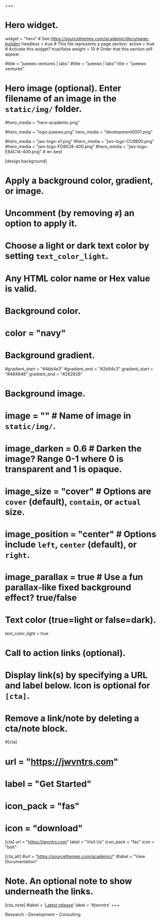 +++
# Hero widget.
widget = "hero"  # See https://sourcethemes.com/academic/docs/page-builder/
headless = true  # This file represents a page section.
active = true  # Activate this widget? true/false
weight = 10  # Order that this section will appear.

#title = "jueewo ventures | labs"
#title = "jueewo | labs"
title = "jueewo ventures"

# Hero image (optional). Enter filename of an image in the `static/img/` folder.
#hero_media = "hero-academic.png"

#hero_media = "logo-jueewo.png"
hero_media = "development0001.png"

#hero_media = "jwv-logo-o1.png"
#hero_media = "jwv-logo-CC6B00.png"
#hero_media = "jwv-logo-FD8028-400.png"
#hero_media = "jwv-logo-E84C1A-400.png" # <== best

[design.background]
  # Apply a background color, gradient, or image.
  #   Uncomment (by removing `#`) an option to apply it.
  #   Choose a light or dark text color by setting `text_color_light`.
  #   Any HTML color name or Hex value is valid.

  # Background color.
  # color = "navy"
  
  # Background gradient.
  
  #gradient_start = "#4bb4e3"
  #gradient_end = "#2b94c3"
  gradient_start = "#484848"
  gradient_end = "#282828"

  # Background image.
  # image = ""  # Name of image in `static/img/`.
  # image_darken = 0.6  # Darken the image? Range 0-1 where 0 is transparent and 1 is opaque.
  # image_size = "cover"  #  Options are `cover` (default), `contain`, or `actual` size.
  # image_position = "center"  # Options include `left`, `center` (default), or `right`.
  # image_parallax = true  # Use a fun parallax-like fixed background effect? true/false
  
  # Text color (true=light or false=dark).
  text_color_light = true

# Call to action links (optional).
#   Display link(s) by specifying a URL and label below. Icon is optional for `[cta]`.
#   Remove a link/note by deleting a cta/note block.
#[cta]
#  url = "https://jwvntrs.com"
#  label = "Get Started"
#  icon_pack = "fas"
#  icon = "download"
[cta]
  url = "https://jwvntrs.com"
  label = "Visit Us"
  icon_pack = "fas"
  icon = "bolt"
  
[cta_alt]
  #url = "https://sourcethemes.com/academic/"
  #label = "View Documentation"

# Note. An optional note to show underneath the links.
[cta_note]
  #label = '<a class="js-github-release" href="https://sourcethemes.com/academic/updates" data-repo="gcushen/hugo-academic">Latest release<!-- V --></a>'
  label = '#jwvntrs'
+++

<!-- jueewo ventures<br> -->
<!-- 'We make your data speak & shine.' -->
<!-- Dynamic Systems & Venture Development -->
<!-- People | Systems | Businesses -->
<!-- Sustainable resilience -->
<!-- People & System Dynamics -->
<!-- LEARN & GROW -->
<!-- MADE OF SMILES -->
Research - Development - Consulting

<!-- **The Best Way to Create the Website You Want from Markdown (or Jupyter/RStudio)** -->

<!-- 
  h 15 / 
  h 5
  st 7
  b 3

  3 + 5 * 2*7
  73 
-->

<!-- Build **Anything** with Widgets -->

<!-- <span style="text-shadow: none;"><a class="github-button" href="https://github.com/gcushen/hugo-academic" data-icon="octicon-star" data-size="large" data-show-count="true" aria-label="Star this on GitHub">Star</a><script async defer src="https://buttons.github.io/buttons.js"></script></span> -->
